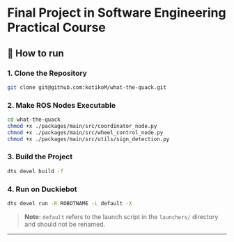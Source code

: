 # Final Project in Software Engineering Practical Course

## 🚀 How to run

### 1. Clone the Repository
```bash
git clone git@github.com:kotikoM/what-the-quack.git
```

### 2. Make ROS Nodes Executable

```bash
cd what-the-quack
chmod +x ./packages/main/src/coordinator_node.py
chmod +x ./packages/main/src/wheel_control_node.py
chmod +x ./packages/main/src/utils/sign_detection.py
```

### 3. Build the Project

```bash
dts devel build -f
```

### 4. Run on Duckiebot


```bash
dts devel run -R ROBOTNAME -L default -X
```

> **Note:** `default` refers to the launch script in the `launchers/` directory and should not be renamed.

---
